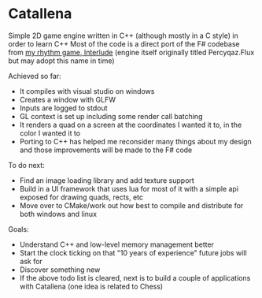# Catallena

Simple 2D game engine written in C++ (although mostly in a C style) in order to learn C++
Most of the code is a direct port of the F# codebase from [my rhythm game, Interlude](https://github.com/YAVSRG/YAVSRG) (engine itself originally titled Percyqaz.Flux but may adopt this name in time)

Achieved so far:
- It compiles with visual studio on windows
- Creates a window with GLFW
- Inputs are logged to stdout
- GL context is set up including some render call batching
- It renders a quad on a screen at the coordinates I wanted it to, in the color I wanted it to
- Porting to C++ has helped me reconsider many things about my design and those improvements will be made to the F# code

To do next:
- Find an image loading library and add texture support
- Build in a UI framework that uses lua for most of it with a simple api exposed for drawing quads, rects, etc
- Move over to CMake/work out how best to compile and distribute for both windows and linux

Goals:
- Understand C++ and low-level memory management better
- Start the clock ticking on that "10 years of experience" future jobs will ask for
- Discover something new
- If the above todo list is cleared, next is to build a couple of applications with Catallena (one idea is related to Chess)